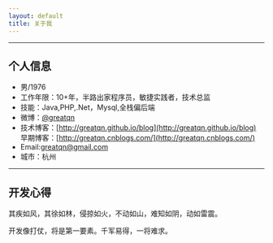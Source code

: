 ```yaml
---
layout: default
title: 关于我
---
```


---

## 个人信息

 - 男/1976
 - 工作年限：10+年，半路出家程序员，敏捷实践者，技术总监
 - 技能：Java,PHP,.Net，Mysql,全栈偏后端
 - 微博：[@greatqn](http://weibo.com/greatqn)
 - 技术博客：[http://greatqn.github.io/blog](http://greatqn.github.io/blog)  早期博客：[http://greatqn.cnblogs.com/](http://greatqn.cnblogs.com/)
 - Email:greatqn@gmail.com
 - 城市：杭州

---

## 开发心得

其疾如风，其徐如林，侵掠如火，不动如山，难知如阴，动如雷震。

开发像打仗，将是第一要素。千军易得，一将难求。


